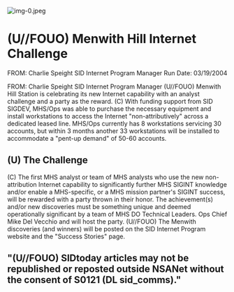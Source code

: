 ![img-0.jpeg](img-0.jpeg)

# (U//FOUO) Menwith Hill Internet Challenge 

FROM: Charlie Speight
SID Internet Program Manager
Run Date: 03/19/2004

FROM: Charlie Speight
SID Internet Program Manager
(U//FOUO) Menwith Hill Station is celebrating its new Internet capability with an analyst challenge and a party as the reward.
(C) With funding support from SID SIGDEV, MHS/Ops was able to purchase the necessary equipment and install workstations to access the Internet "non-attributively" across a dedicated leased line. MHS/Ops currently has 8 workstations servicing 30 accounts, but within 3 months another 33 workstations will be installed to accommodate a "pent-up demand" of 50-60 accounts.

## (U) The Challenge

(C) The first MHS analyst or team of MHS analysts who use the new non-attribution Internet capability to significantly further MHS SIGINT knowledge and/or enable a MHS-specific, or a MHS mission partner's SIGINT success, will be rewarded with a party thrown in their honor. The achievement(s) and/or new discoveries must be something unique and deemed operationally significant by a team of MHS DO Technical Leaders. Ops Chief Mike Del Vecchio and will host the party.
(U//FOUO) The Menwith discoveries (and winners) will be posted on the SID Internet Program website and the "Success Stories" page.

## "(U//FOUO) SIDtoday articles may not be republished or reposted outside NSANet without the consent of S0121 (DL sid_comms)."
